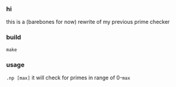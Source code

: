 ### hi
this is a (barebones for now) rewrite of my previous prime checker

### build
`make`

### usage
`.np [max]`
it will check for primes in range of 0-`max`
